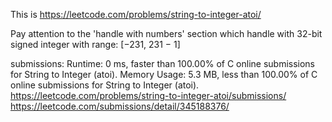 This is https://leetcode.com/problems/string-to-integer-atoi/

Pay attention to the 'handle with numbers' section which handle with 32-bit signed integer with range: [−231,  231 − 1]


submissions:
Runtime: 0 ms, faster than 100.00% of C online submissions for String to Integer (atoi).
Memory Usage: 5.3 MB, less than 100.00% of C online submissions for String to Integer (atoi).
https://leetcode.com/problems/string-to-integer-atoi/submissions/
https://leetcode.com/submissions/detail/345188376/

